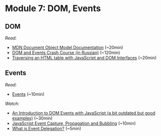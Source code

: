# Module 7: DOM, Events

## DOM

_Read:_

- [MDN Document Object Model Documentation](https://developer.mozilla.org/en-US/docs/Web/API/Document_Object_Model/Introduction) (~20min)
- [DOM and Events Crash Course (in Russian)](https://learn.javascript.ru/ui) (~120min)
- [Traversing an HTML table with JavaScript and DOM Interfaces](https://developer.mozilla.org/en-US/docs/Web/API/Document_Object_Model/Traversing_an_HTML_table_with_JavaScript_and_DOM_Interfaces) (~20min)

## Events

_Read:_

- [Events](https://developer.mozilla.org/en-US/docs/Web/API/Document_Object_Model/Events) (~10min)

_Watch:_

- [An Introduction to DOM Events with JavaScript (a bit outdated but good examples)](https://www.youtube.com/watch?v=QE1YQnhntgw) (~30min)
- [JavaScript Event Capture, Propagation and Bubbling](https://www.youtube.com/watch?v=F1anRyL37lE) (~10min)
- [What is Event Delegation?](https://www.youtube.com/watch?v=pKzf80F3O0U) (~5min)
